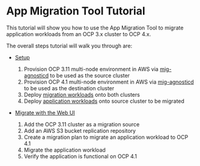 # App Migration Tool Tutorial

This tutorial will show you how to use the App Migration Tool to migrate
application workloads from an OCP 3.x cluster to OCP 4.x.

The overall steps tutorial will walk you through are:

* [Setup](Setup.md)
  1. Provision OCP 3.11 multi-node environment in AWS via
     [mig-agnosticd](https://github.com/konveyor/mig-agnosticd/3.x/) to be used as
     the source cluster
  1. Provision OCP 4.1 multi-node environment in AWS via
     [mig-agnosticd](https://github.com/konveyor/mig-agnosticd/4.x/) to be used as
     the destination cluster
  1. Deploy [migration
     workloads](https://github.com/konveyor/mig-agnosticd/tree/master/workloads)
     onto both clusters
  1. Deploy [application
     workloads](https://github.com/konveyor/mig-agnosticd/tree/master/workloads)
     onto source cluster to be migrated

* [Migrate with the Web UI](Migrate.md)
  1. Add the OCP 3.11 cluster as a migration source
  1. Add an AWS S3 bucket replication repository
  1. Create a migration plan to migrate an application workload to OCP 4.1
  1. Migrate the application workload
  1. Verify the application is functional on OCP 4.1
